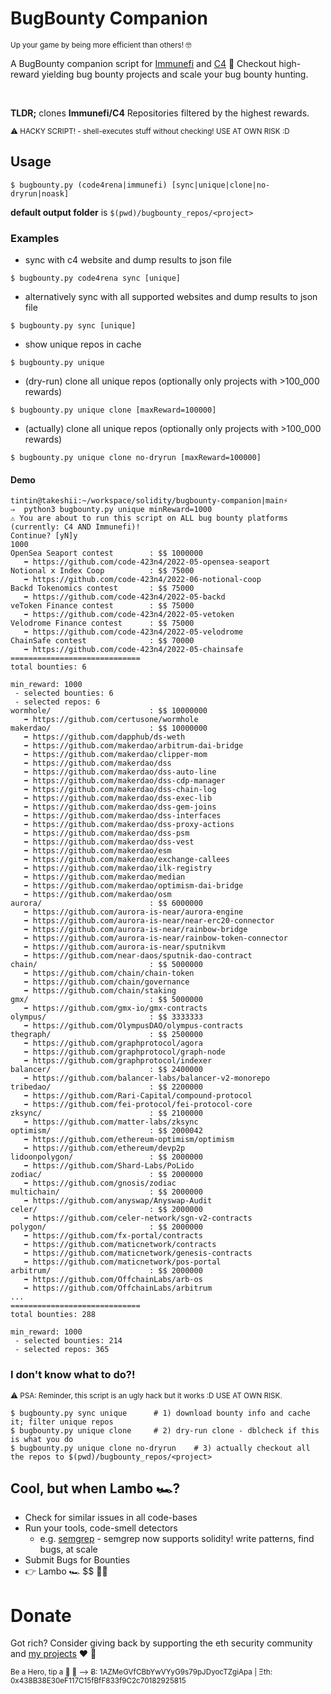 # BugBounty Companion 

<sup>
Up your game by being more efficient than others! 🤓
</sup>


A BugBounty companion script for [Immunefi](https://immunefi.com/explore/) and [C4](https://code4rena.com/) 🙌 Checkout high-reward yielding bug bounty projects and scale your bug bounty hunting.

<br>

**TLDR;** clones **Immunefi/C4** Repositories filtered by the highest rewards.

<sup>
⚠️ HACKY SCRIPT! - shell-executes stuff without checking! USE AT OWN RISK :D 
</sup>

## Usage

```
$ bugbounty.py (code4rena|immunefi) [sync|unique|clone|no-dryrun|noask]
```

**default output folder** is `$(pwd)/bugbounty_repos/<project>`

### Examples

* sync with c4 website and dump results to json file
```
$ bugbounty.py code4rena sync [unique]
```

* alternatively sync with all supported websites and dump results to json file
```
$ bugbounty.py sync [unique]
```

* show unique repos in cache
```
$ bugbounty.py unique
```

* (dry-run) clone all unique repos (optionally only projects with >100_000 rewards)
```
$ bugbounty.py unique clone [maxReward=100000]
```

* (actually) clone all unique repos (optionally only projects with >100_000 rewards)
```
$ bugbounty.py unique clone no-dryrun [maxReward=100000]
```

#### Demo


```
tintin@takeshii:~/workspace/solidity/bugbounty-companion|main⚡ 
⇒  python3 bugbounty.py unique minReward=1000
⚠️ You are about to run this script on ALL bug bounty platforms (currently: C4 AND Immunefi)!
Continue? [yN]y
1000
OpenSea Seaport contest        : $$ 1000000                       
   ➡️ https://github.com/code-423n4/2022-05-opensea-seaport
Notional x Index Coop          : $$ 75000                         
   ➡️ https://github.com/code-423n4/2022-06-notional-coop
Backd Tokenomics contest       : $$ 75000                         
   ➡️ https://github.com/code-423n4/2022-05-backd
veToken Finance contest        : $$ 75000                         
   ➡️ https://github.com/code-423n4/2022-05-vetoken
Velodrome Finance contest      : $$ 75000                         
   ➡️ https://github.com/code-423n4/2022-05-velodrome
ChainSafe contest              : $$ 70000                         
   ➡️ https://github.com/code-423n4/2022-05-chainsafe
=============================
total bounties: 6

min_reward: 1000
 - selected bounties: 6
 - selected repos: 6
wormhole/                      : $$ 10000000                      
   ➡️ https://github.com/certusone/wormhole
makerdao/                      : $$ 10000000                      
   ➡️ https://github.com/dapphub/ds-weth
   ➡️ https://github.com/makerdao/arbitrum-dai-bridge
   ➡️ https://github.com/makerdao/clipper-mom
   ➡️ https://github.com/makerdao/dss
   ➡️ https://github.com/makerdao/dss-auto-line
   ➡️ https://github.com/makerdao/dss-cdp-manager
   ➡️ https://github.com/makerdao/dss-chain-log
   ➡️ https://github.com/makerdao/dss-exec-lib
   ➡️ https://github.com/makerdao/dss-gem-joins
   ➡️ https://github.com/makerdao/dss-interfaces
   ➡️ https://github.com/makerdao/dss-proxy-actions
   ➡️ https://github.com/makerdao/dss-psm
   ➡️ https://github.com/makerdao/dss-vest
   ➡️ https://github.com/makerdao/esm
   ➡️ https://github.com/makerdao/exchange-callees
   ➡️ https://github.com/makerdao/ilk-registry
   ➡️ https://github.com/makerdao/median
   ➡️ https://github.com/makerdao/optimism-dai-bridge
   ➡️ https://github.com/makerdao/osm
aurora/                        : $$ 6000000                       
   ➡️ https://github.com/aurora-is-near/aurora-engine
   ➡️ https://github.com/aurora-is-near/near-erc20-connector
   ➡️ https://github.com/aurora-is-near/rainbow-bridge
   ➡️ https://github.com/aurora-is-near/rainbow-token-connector
   ➡️ https://github.com/aurora-is-near/sputnikvm
   ➡️ https://github.com/near-daos/sputnik-dao-contract
chain/                         : $$ 5000000                       
   ➡️ https://github.com/chain/chain-token
   ➡️ https://github.com/chain/governance
   ➡️ https://github.com/chain/staking
gmx/                           : $$ 5000000                       
   ➡️ https://github.com/gmx-io/gmx-contracts
olympus/                       : $$ 3333333                       
   ➡️ https://github.com/OlympusDAO/olympus-contracts
thegraph/                      : $$ 2500000                       
   ➡️ https://github.com/graphprotocol/agora
   ➡️ https://github.com/graphprotocol/graph-node
   ➡️ https://github.com/graphprotocol/indexer
balancer/                      : $$ 2400000                       
   ➡️ https://github.com/balancer-labs/balancer-v2-monorepo
tribedao/                      : $$ 2200000                       
   ➡️ https://github.com/Rari-Capital/compound-protocol
   ➡️ https://github.com/fei-protocol/fei-protocol-core
zksync/                        : $$ 2100000                       
   ➡️ https://github.com/matter-labs/zksync
optimism/                      : $$ 2000042                       
   ➡️ https://github.com/ethereum-optimism/optimism
   ➡️ https://github.com/ethereum/devp2p
lidoonpolygon/                 : $$ 2000000                       
   ➡️ https://github.com/Shard-Labs/PoLido
zodiac/                        : $$ 2000000                       
   ➡️ https://github.com/gnosis/zodiac
multichain/                    : $$ 2000000                       
   ➡️ https://github.com/anyswap/Anyswap-Audit
celer/                         : $$ 2000000                       
   ➡️ https://github.com/celer-network/sgn-v2-contracts
polygon/                       : $$ 2000000                       
   ➡️ https://github.com/fx-portal/contracts
   ➡️ https://github.com/maticnetwork/contracts
   ➡️ https://github.com/maticnetwork/genesis-contracts
   ➡️ https://github.com/maticnetwork/pos-portal
arbitrum/                      : $$ 2000000                       
   ➡️ https://github.com/OffchainLabs/arb-os
   ➡️ https://github.com/OffchainLabs/arbitrum
...
=============================
total bounties: 288

min_reward: 1000
 - selected bounties: 214
 - selected repos: 365
```

### I don't know what to do?!

<sup>
⚠️ PSA: Reminder, this script is an ugly hack but it works :D USE AT OWN RISK. 
</sup>

```
$ bugbounty.py sync unique      # 1) download bounty info and cache it; filter unique repos
$ bugbounty.py unique clone     # 2) dry-run clone - dblcheck if this is what you do
$ bugbounty.py unique clone no-dryrun    # 3) actually checkout all the repos to $(pwd)/bugbounty_repos/<project>
```
            
## Cool, but when Lambo 🏎️?

* Check for similar issues in all code-bases
* Run your tools, code-smell detectors
  * e.g. [semgrep](https://semgrep.dev/) - semgrep now supports solidity! write patterns, find bugs, at scale 
* Submit Bugs for Bounties
* 👉 Lambo 🏎️ $$ 🥳🥳
    
# Donate

Got rich? Consider giving back by supporting the eth security community and [my projects](https://github.com/sponsors/tintinweb)  ❤️ 🙏

<sup>
Be a Hero, tip a 🍺 🙂 ⟶ Ƀ: 1AZMeGVfCBbYwVYyG9s79pJDyocTZgiApa | Ξth: 0x438B38E30eF117C15fBfF833f9C2c70182925815
</sup>
